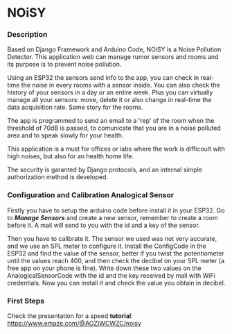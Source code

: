 # NOiSY
### Description

Based on Django Framework and Arduino Code, NOiSY is a Noise Pollution Detector.
This application web can manage rumor sensors and rooms and its purpose is to prevent noise pollution.

Using an ESP32 the sensors send info to the app, you can check in real-time the noise in every rooms with a sensor inside.
You can also check the history of your sensors in a day or an entire week. 
Plus you can virtually manage all your sensors: move, delete it or also change in real-time the data acquisition rate.
Same story for the rooms.

The app is programmed to send an email to a 'rep' of the room when the threshold of 70dB is passed, 
to comunicate that you are in a noise polluted area and to speak slowly for your health.

This application is a must for offices or labs where the work is difficoult with high noises, but also for an health home life.

The security is garanted by Django protocols, and an internal simple authorization method is developed.


### Configuration and Calibration Analogical Sensor

Firstly you have to setup the arduino code before install it in your ESP32.
Go to ***Manage Sensors*** and create a new sensor, remember to create a room before it.
A mail will send to you with the id and a key of the sensor.

Then you have to calibrate it.
The sensor we used was not very accurate, and we use an SPL meter to configure it.
Install the ConfigCode in the ESP32 and find the value of the sensor, better if you twist the potentiometer until the values reach 400, 
and then check the decibel on your SPL meter (a free app on your phone is fine).
Write down these two values on the AnalogicalSensorCode with the id and the key received by mail with WiFi credentials.
Now you can install it and check the value you obtain in decibel.


### First Steps

Check the presentation for a speed **tutorial**: https://www.emaze.com/@AOZIWCWZC/noisy
